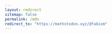 ```yaml
---
layout: redirect
sitemap: false
permalink: /mdn
redirect_to: "https://mathstodon.xyz/@fabiom"
---
```

